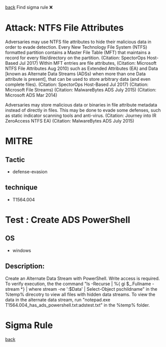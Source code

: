 
[back](../index.md)
Find sigma rule :x: 

# Attack: NTFS File Attributes 

Adversaries may use NTFS file attributes to hide their malicious data in order to evade detection. Every New Technology File System (NTFS) formatted partition contains a Master File Table (MFT) that maintains a record for every file/directory on the partition. (Citation: SpectorOps Host-Based Jul 2017) Within MFT entries are file attributes, (Citation: Microsoft NTFS File Attributes Aug 2010) such as Extended Attributes (EA) and Data [known as Alternate Data Streams (ADSs) when more than one Data attribute is present], that can be used to store arbitrary data (and even complete files). (Citation: SpectorOps Host-Based Jul 2017) (Citation: Microsoft File Streams) (Citation: MalwareBytes ADS July 2015) (Citation: Microsoft ADS Mar 2014)

Adversaries may store malicious data or binaries in file attribute metadata instead of directly in files. This may be done to evade some defenses, such as static indicator scanning tools and anti-virus. (Citation: Journey into IR ZeroAccess NTFS EA) (Citation: MalwareBytes ADS July 2015)

# MITRE
## Tactic
  - defense-evasion


## technique
  - T1564.004


# Test : Create ADS PowerShell
## OS
  - windows


## Description:
Create an Alternate Data Stream with PowerShell. Write access is required. To verify execution, the the command "ls -Recurse | %{ gi $_.Fullname -stream *} | where stream -ne ':$Data' | Select-Object pschildname"
in the %temp% direcotry to view all files with hidden data streams. To view the data in the alternate data stream, run "notepad.exe T1564.004_has_ads_powershell.txt:adstest.txt" in the %temp% folder.


# Sigma Rule


[back](../index.md)
